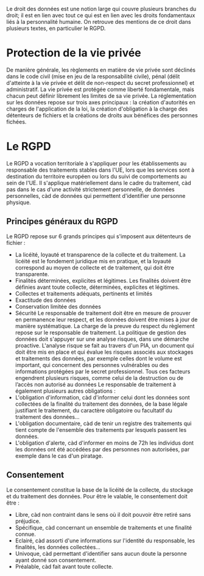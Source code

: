 Le droit des données est une notion large qui couvre plusieurs branches du droit; il est en lien avec tout ce qui est en lien avec les droits fondamentaux liés à la personnalité humaine. On retrouve des mentions de ce droit dans plusieurs textes, en particulier le RGPD.
# Protection de la vie privée
De manière générale, les règlements en matière de vie privée sont déclinés dans le code civil (mise en jeu de la responsabilité civile), pénal (délit d'atteinte à la vie privée et délit de non-respect du secret professionnel) et administratif. 
La vie privée est protégée comme liberté fondamentale, mais chacun peut définir librement les limites de sa vie privée.
La réglementation sur les données repose sur trois axes principaux : la création d'autorités en charges de l'application de la loi, la création d'obligation à la charge des détenteurs de fichiers et la créations de droits aux bénéfices des personnes fichées.
# Le RGPD
Le RGPD a vocation territoriale à s'appliquer pour les établissements au responsable des traitements stables dans l'UE, lors que les services sont à destination du territoire européen ou lors du suivi de comportements au sein de l'UE.
Il s'applique matériellement dans le cadre du traitement, càd pas dans le cas d'une activité strictement personnelle, de données personnelles, càd de données qui permettent d'identifier une personne physique.
## Principes généraux du RGPD
Le RGPD repose sur 6 grands principes qui s'imposent aux détenteurs de fichier : 
- La licéité, loyauté et transparence de la collecte et du traitement. La licéité est le fondement juridique mis en pratique, et la loyauté correspond au moyen de collecte et de traitement, qui doit être transparente.
- Finalités déterminées, explicites et légitimes. Les finalités doivent être définies avant toute collecte, déterminées, explicites et légitimes.
- Collectes et traitements adéquats, pertinents et limités
- Exactitude des données
- Conservation limitée des données
- Sécurité
Le responsable de traitement doit être en mesure de prouver en permanence leur respect, et les données doivent être mises à jour de manière systématique. 
La charge de la preuve du respect du règlement repose sur le responsable de traitement.
La politique de gestion des données doit s'appuyer sur une analyse risques, dans une démarche proactive. L'analyse risque se fait au travers d'un PIA, un document qui doit être mis en place et qui évalue les risques associés aux stockages et traitements des données, par exemple celles dont le volume est important, qui concernent des personnes vulnérables ou des informations protégées par le secret professionnel. Tous ces facteurs engendrent plusieurs risques, comme celui de la destruction ou de l’accès non autorisé au données 
Le responsable de traitement à également plusieurs autres obligations :
- L'obligation d'information, càd d'informer celui dont les données sont collectées de la finalité du traitement des données, de la base légale justifiant le traitement, du caractère obligatoire ou facultatif du traitement des données...
- L'obligation documentaire, càd de tenir un registre des traitements qui tient compte de l'ensemble des traitements par lesquels passent les données.
- L'obligation d'alerte, càd d'informer en moins de 72h les individus dont les données ont été accédées par des personnes non autorisées, par exemple dans le cas d'un piratage.
## Consentement
Le consentement constitue la base de la licéité de la collecte, du stockage et du traitement des données. 
Pour être le valable, le consentement doit être :
- Libre, càd non contraint dans le sens où il doit pouvoir être retiré sans préjudice.
- Spécifique, càd concernant un ensemble de traitements et une finalité connue.
- Eclairé, càd assorti d'une informations sur l'identité du responsable, les finalités, les données collectées...
- Univoque, càd permettant d'identifier sans aucun doute la personne ayant donné son consentement.
- Préalable, càd fait avant toute collecte.